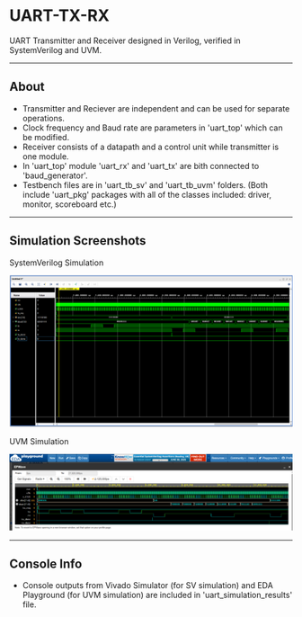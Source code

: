 # UART-TX-RX
UART Transmitter and Receiver designed in Verilog, verified in SystemVerilog and UVM.

---
## About
- Transmitter and Reciever are independent and can be used for separate operations.
- Clock frequency and Baud rate are parameters in 'uart_top' which can be modified.
- Receiver consists of a datapath and a control unit while transmitter is one module.
- In 'uart_top' module 'uart_rx' and 'uart_tx' are bith connected to 'baud_generator'.
- Testbench files are in 'uart_tb_sv' and 'uart_tb_uvm' folders. (Both include 'uart_pkg' packages
with all of the classes included: driver, monitor, scoreboard etc.)
  
---
## Simulation Screenshots
SystemVerilog Simulation
<div align="center"> <img src="/uart_simulation_results/sv_tb_results/sv_vivado_waveforms.png"> </div>

UVM Simulation
<div align="center"> <img src="/uart_simulation_results/uvm_tb_results/uvm_eda_waveforms.png"> </div> 

---
## Console Info
- Console outputs from Vivado Simulator (for SV simulation) and EDA Playground (for UVM simulation)
are included in 'uart_simulation_results' file.
